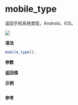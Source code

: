 # mobile_type

返回手机系统类型。Android，IOS。

![](https://img.shields.io/badge/-Mobile-blue)

**语法**

```js
mobile_type();
```

**参数**

**返回值**

**示例**

```js

```

**参考**
